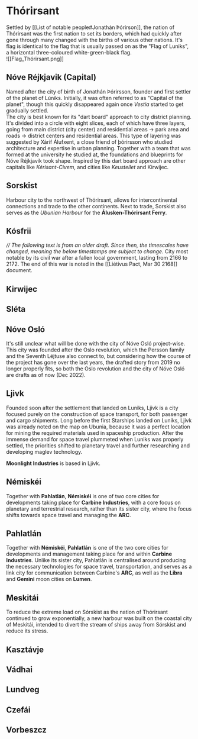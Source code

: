 # Thórirsant
Settled by [[List of notable people#Jonathán Þórirson]], the nation of Thórirsant was the first nation to set its borders, which had quickly after gone through many changed with the births of various other nations. It's flag is identical to the flag that is usually passed on as the "Flag of Luniks", a horizontal three-coloured white-green-black flag. \
![[Flag_Thórirsant.png]]
## Nóve Réjkjavik (Capital)
Named after the city of birth of Jonathán Þórirsson, founder and first settler of the planet of Lúniks. Initially, it was often referred to as "Capital of the planet", though this quickly disappeared again once *Vestia* started to get gradually settled. \
The city is best known for its "dart board" approach to city district planning. It's divided into a circle with eight slices, each of which have three layers, going from main district (city center) and residential areas -> park area and roads -> district centers and residential areas. This type of layering was suggested by Xárif Álufxent, a close friend of þórirsson who studied architecture and expertise in urban planning. Together with a team that was formed at the university he studied at, the foundations and blueprints for Nóve Réjkjavik took shape. Inspired by this dart board approach are other capitals like *Kérisant-Civem*, and cities like *Keustellet* and Kirwijec.
## Sorskist
Harbour city to the northwest of Thórirsant, allows for intercontinental connections and trade to the other continents. Next to trade, Sorskist also serves as the *Ubunian Harbour* for the **Álusken-Thórirsant Ferry**.
## Kósfrii
*// The following text is from an older draft. Since then, the timescales have changed, meaning the below timestamps are subject to change.*
City most notable by its civil war after a fallen local government, lasting from 2166 to 2172. The end of this war is noted in the [[Liétivus Pact,  Mar 30 2168]] document.
## Kirwijec
## Sléta
## Nóve Osló
It's still unclear what will be done with the city of Nóve Osló project-wise. This city was founded after the Oslo revolution, which the Persson family and the Seventh Léjtuse also connect to, but considering how the course of the project has gone over the last years, the drafted story from 2019 no longer properly fits, so both the Oslo revolution and the city of Nóve Osló are drafts as of now (Dec 2022).
## Ljivk
Founded soon after the settlement that landed on Luniks, Ljivk is a city focused purely on the construction of space transport, for both passenger and cargo shipments. Long before the first Starships landed on Luniks, Ljivk was already noted on the map on Ubunia, because it was a perfect location for mining the required materials used in spaceship production. After the immense demand for space travel plummeted when Luniks was properly settled, the priorities shifted to planetary travel and further researching and developing maglev technology.

**Moonlight Industries** is based in Ljivk.
## Némiskéi
Together with **Pahlatlán**, **Némiskéi** is one of two core cities for developments taking place for **Carbine Industries**, with a core focus on planetary and terrestrial research, rather than its sister city, where the focus shifts towards space travel and managing the **ARC**. 
## Pahlatlán
Together with **Némiskéi**, **Pahlatlán** is one of the two core cities for developments and management taking place for and within **Carbine Industries**. Unlike its sister city, Pahlatlán is centralised around producing the necessary technologies for space travel, transportation, and serves as a link city for communication between Carbine's **ARC**, as well as the **Libra** and **Gemini** moon cities on **Lumen**.
## Meskitái
To reduce the extreme load on Sórskist as the nation of Thórirsant continued to grow exponentially, a new harbour was built on the coastal city of Meskitái, intended to divert the stream of ships away from Sórskist and reduce its stress. 
## Kasztávje
## Vádhai
## Lundveg
## Czefái
## Vorbeszcz
